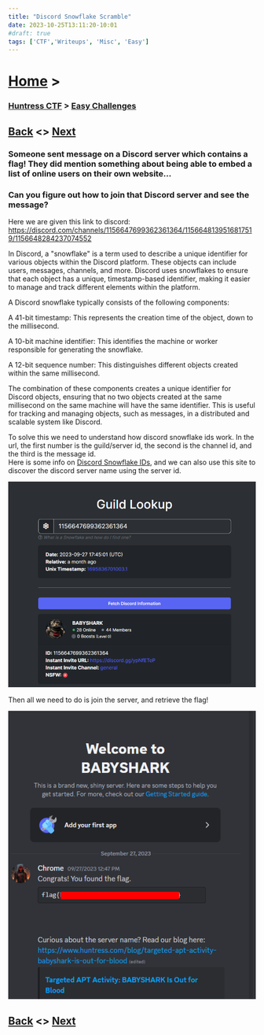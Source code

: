 ```yaml
---
title: "Discord Snowflake Scramble"
date: 2023-10-25T13:11:20-10:01
#draft: true
tags: ['CTF','Writeups', 'Misc', 'Easy']
---
```


# [Home](https://jjolley91.github.io/blog/) >

###  [Huntress CTF](https://jjolley91.github.io/blog/huntress_ctf_2023) >  [Easy Challenges](https://jjolley91.github.io/blog/huntress_ctf_2023/1.easy/)

## [Back](https://jjolley91.github.io/blog/huntress_ctf_2023/1.easy/welcome_to_the_park)  <> [Next](https://jjolley91.github.io/blog/huntress_ctf_2023/1.easy/blackcat)

### Someone sent message on a Discord server which contains a flag! They did mention something about being able to embed a list of online users on their own website...

### Can you figure out how to join that Discord server and see the message?

Here we are given this link to discord: https://discord.com/channels/1156647699362361364/1156648139516817519/1156648284237074552

In Discord, a "snowflake" is a term used to describe a unique identifier for various objects within the Discord platform. These objects can include users, messages, channels, and more. Discord uses snowflakes to ensure that each object has a unique, timestamp-based identifier, making it easier to manage and track different elements within the platform.

A Discord snowflake typically consists of the following components:

A 41-bit timestamp: This represents the creation time of the object, down to the millisecond.

A 10-bit machine identifier: This identifies the machine or worker responsible for generating the snowflake.

A 12-bit sequence number: This distinguishes different objects created within the same millisecond.

The combination of these components creates a unique identifier for Discord objects, ensuring that no two objects created at the same millisecond on the same machine will have the same identifier. This is useful for tracking and managing objects, such as messages, in a distributed and scalable system like Discord.  

To solve this we need to understand how discord snowflake ids work. In the url, the first number is the guild/server id, the second is the channel id, and the third is the message id.   
Here is some info on [Discord Snowflake IDs](https://discordlookup.com/help), and we can also use this site to discover the discord server name using the server id.  

![discord_snowflake2](https://github.com/jjolley91/blog/blob/main/static/Huntress_CTF_2023/discord_snowflake2.png?raw=true)

Then all we need to do is join the server, and retrieve the flag!

![discord_snowflake](https://github.com/jjolley91/blog/blob/main/static/Huntress_CTF_2023/discord_snowflake.png?raw=true)

## [Back](https://jjolley91.github.io/blog/huntress_ctf_2023/1.easy/welcome_to_the_park)  <> [Next](https://jjolley91.github.io/blog/huntress_ctf_2023/1.easy/blackcat)